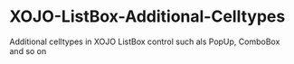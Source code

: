 # XOJO-ListBox-Additional-Celltypes
Additional celltypes in XOJO ListBox control such als PopUp, ComboBox and so on
